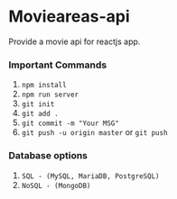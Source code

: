# Movieareas-api

Provide a movie api for reactjs app.

### Important Commands

1. `npm install`
2. `npm run server`
3. `git init`
4. `git add .`
5. `git commit -m "Your MSG"`
6. `git push -u origin master` or `git push`


### Database options

1. `SQL - (MySQL, MariaDB, PostgreSQL)`
2. `NoSQL - (MongoDB)`



